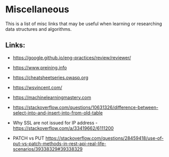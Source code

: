 # Miscellaneous

This is a list of misc links that may be useful when learning or researching data structures and algorithms.

## Links:

- https://google.github.io/eng-practices/review/reviewer/

- https://www.preining.info

- https://cheatsheetseries.owasp.org

- https://wsvincent.com/

- https://machinelearningmastery.com

- https://stackoverflow.com/questions/10631326/difference-between-select-into-and-insert-into-from-old-table

- Why SSL are not issued for IP address - https://stackoverflow.com/a/33419662/6111200

- PATCH vs PUT https://stackoverflow.com/questions/28459418/use-of-put-vs-patch-methods-in-rest-api-real-life-scenarios/39338329#39338329
